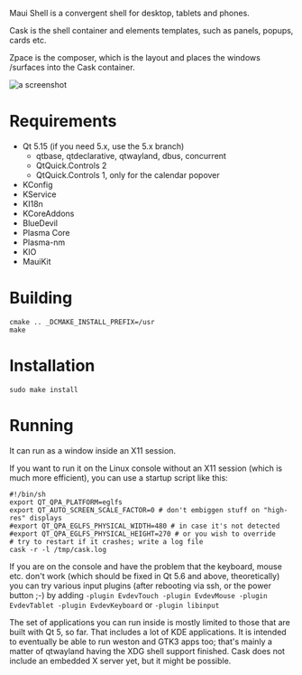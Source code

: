 Maui Shell is a convergent shell for desktop, tablets and phones.

Cask is the shell container and elements templates, such as panels, popups, cards etc.

Zpace is the composer, which is the layout and places the windows /surfaces into the Cask container.


![a screenshot](screenshots/desktop_mode.jpg "screenshot")

# Requirements

* Qt 5.15 (if you need 5.x, use the 5.x branch)
  - qtbase, qtdeclarative, qtwayland, dbus, concurrent
  - QtQuick.Controls 2
  - QtQuick.Controls 1, only for the calendar popover
* KConfig
* KService
* KI18n
* KCoreAddons
* BlueDevil
* Plasma Core
* Plasma-nm
* KIO
* MauiKit

# Building

```
cmake .. _DCMAKE_INSTALL_PREFIX=/usr
make
```

# Installation

```
sudo make install
```

# Running

It can run as a window inside an X11 session.

If you want to run it on the Linux console without an X11 session
(which is much more efficient), you can use a startup script like this:

```
#!/bin/sh
export QT_QPA_PLATFORM=eglfs
export QT_AUTO_SCREEN_SCALE_FACTOR=0 # don't embiggen stuff on "high-res" displays
#export QT_QPA_EGLFS_PHYSICAL_WIDTH=480 # in case it's not detected
#export QT_QPA_EGLFS_PHYSICAL_HEIGHT=270 # or you wish to override
# try to restart if it crashes; write a log file
cask -r -l /tmp/cask.log
```

If you are on the console and have the problem that the keyboard, mouse etc.
don't work (which should be fixed in Qt 5.6 and above, theoretically) you can
try various input plugins (after rebooting via ssh, or the power button ;-) by adding
```-plugin EvdevTouch -plugin EvdevMouse -plugin EvdevTablet -plugin EvdevKeyboard```
or
```-plugin libinput```

The set of applications you can run inside is mostly limited to those
that are built with Qt 5, so far.  That includes a lot of KDE applications.
It is intended to eventually be able to run weston and GTK3 apps too;
that's mainly a matter of qtwayland having the XDG shell support finished.
Cask does not include an embedded X server yet, but it might be possible.
